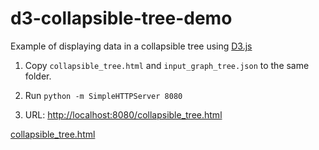 # d3-collapsible-tree-demo
Example of displaying data in a collapsible tree using [D3.js](https://d3js.org/)

1. Copy `collapsible_tree.html` and `input_graph_tree.json` to the same folder.

1. Run `python -m SimpleHTTPServer 8080`

1. URL: [http://localhost:8080/collapsible_tree.html](localhost:8080/collapsible_tree.html)


[collapsible_tree.html](collapsible_tree.html)
